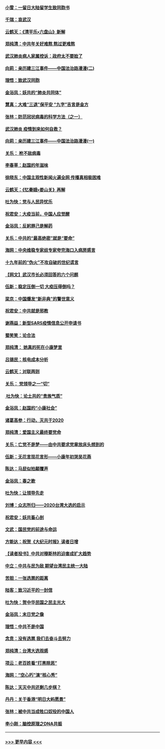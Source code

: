 #### [小雪：一留日大陆留学生致同胞书](../pages/nsc993/n11834624.md?t=02010333) 
#### [千瑞：哀武汉](../pages/nsc993/n11833647.md?t=02010333) 
#### [云鹤天：《清平乐▪六盘山》新解](../pages/nsc993/n11833611.md?t=02010333) 
#### [郑纯清：中共年关好难熬 熬过更难熬](../pages/nsc993/n11833489.md?t=02010333) 
#### [武汉肺炎病人家属控诉：政府太不要脸了](../pages/nsc993/n11833205.md?t=02010333) 
#### [向莉：亲历建三江事件——中国法治路漫漫(二)](../pages/nsc993/n11829102.md?t=02010333) 
#### [理悟：致武汉同胞](../pages/nsc993/n11831522.md?t=02010333) 
#### [金浴凤：妖共的“肺炎共同体”](../pages/nsc993/n11829448.md?t=02010333) 
#### [慧真：大难“三退”保平安 “九字”吉言是金方](../pages/nsc993/n11829501.md?t=02010333) 
#### [张林：防范冠状病毒的科学方法（之一）](../pages/nsc993/n11828618.md?t=02010333) 
#### [武汉肺炎 疫情到来如何自救？](../pages/nsc993/n11827632.md?t=02010333) 
#### [向莉：亲历建三江事件——中国法治路漫漫(一)](../pages/nsc993/n11827190.md?t=02010333) 
#### [关乐： 枪不敌病毒](../pages/nsc993/n11826746.md?t=02010333) 
#### [李春草：赵国的年滋味](../pages/nsc993/n11826321.md?t=02010333) 
#### [徐晓东：中国主观性新闻火遍全网 传播真相极困难](../pages/nsc993/n11826508.md?t=02010333) 
#### [云鹤天：《忆秦娥▪娄山关》再解](../pages/nsc993/n11824682.md?t=02010333) 
#### [吐为快：党与人民异忧乐](../pages/nsc993/n11824660.md?t=02010333) 
#### [祝君安：大疫当前，中国人应觉醒](../pages/nsc993/n11821946.md?t=02010333) 
#### [金浴凤：反躬罪己是解药](../pages/nsc993/n11820280.md?t=02010333) 
#### [关乐：中共的“最高绝密”就是“要命”](../pages/nsc993/n11816946.md?t=02010333) 
#### [海网：中央维稳专家组专家夸完海口入病房感言](../pages/nsc993/n11815138.md?t=02010333) 
#### [十九年前的“伪火”不攻自破的世纪谎言](../pages/nsc993/n11813238.md?t=02010333) 
#### [【网文】武汉市长必须回答的六个问题](../pages/nsc993/n11813848.md?t=02010333) 
#### [伍新：稳定压倒一切 大疫压得倒吗？](../pages/nsc993/n11812634.md?t=02010333) 
#### [梁京：中国爆发“新非典”的警世意义](../pages/nsc993/n11812554.md?t=02010333) 
#### [祝君安：中共就是邪教](../pages/nsc993/n11812431.md?t=02010333) 
#### [谢燕益：新型SARS疫情信息公开申请书](../pages/nsc993/n11808840.md?t=02010333) 
#### [蜀笑笑：论合法](../pages/nsc993/n11808064.md?t=02010333) 
#### [郑纯清： 她真的死在小康梦里](../pages/nsc993/n11806623.md?t=02010333) 
#### [吕锡民：核电成本分析](../pages/nsc993/n11806284.md?t=02010333) 
#### [云鹤天：对联两则](../pages/nsc993/n11805957.md?t=02010333) 
#### [关乐： 党领导之一“切”](../pages/nsc993/n11804505.md?t=02010333) 
#### [ 吐为快：论土共的“贵族气质”](../pages/nsc993/n11804490.md?t=02010333) 
#### [金浴凤：赵国的“小康社会”](../pages/nsc993/n11804452.md?t=02010333) 
#### [诸葛高参：行动，灭共于2020](../pages/nsc993/n11804120.md?t=02010333) 
#### [郑纯清：爱国主义最终要党命](../pages/nsc993/n11802197.md?t=02010333) 
#### [关乐：亡党不是梦——由中共要求党章放床头想到的](../pages/nsc993/n11802156.md?t=02010333) 
#### [伍新：无花言现花言形——小康年初哭吴花燕](../pages/nsc993/n11800044.md?t=02010333) 
#### [陈达：马屁似拍颠覆声](../pages/nsc993/n11800010.md?t=02010333) 
#### [金浴凤：春之歌](../pages/nsc993/n11797687.md?t=02010333) 
#### [吐为快：让领导先走](../pages/nsc993/n11797512.md?t=02010333) 
#### [刘博：众志所归——2020台湾大选的启示](../pages/nsc993/n11796878.md?t=02010333) 
#### [祝君安：妖共畜心剖](../pages/nsc993/n11794273.md?t=02010333) 
#### [文武：国民党的前途与命运](../pages/nsc993/n11794198.md?t=02010333) 
#### [方能达：祝贺《大纪元时报》读者日增](../pages/nsc993/n11793807.md?t=02010333) 
#### [【读者投书】中共对穆斯林的迫害成扩大趋势](../pages/nsc993/n11791371.md?t=02010333) 
#### [中立：中共与民为敌 期望台湾民主统一大陆](../pages/nsc993/n11790392.md?t=02010333) 
#### [苦胆：一张选票的距离](../pages/nsc993/n11788914.md?t=02010333) 
#### [陆客：致习近平的一封信](../pages/nsc993/n11788867.md?t=02010333) 
#### [吐为快：贺中华民国之民主光大](../pages/nsc993/n11788618.md?t=02010333) 
#### [金浴凤：末日党之像](../pages/nsc993/n11787475.md?t=02010333) 
#### [理悟：中共不是中国](../pages/nsc993/n11787463.md?t=02010333) 
#### [念贲：没有选票  我们去奋斗去努力](../pages/nsc993/n11787398.md?t=02010333) 
#### [郑纯清：台湾大选观感](../pages/nsc993/n11786210.md?t=02010333) 
#### [项云：老百姓看“打黑除恶”](../pages/nsc993/n11785398.md?t=02010333) 
#### [海网：“空心朽”演“核心秀”](../pages/nsc993/n11783874.md?t=02010333) 
#### [陈达：天灭中共还剩几步棋？](../pages/nsc993/n11783719.md?t=02010333) 
#### [丹丹：关于香港“明日大屿愿景”](../pages/nsc993/n11783273.md?t=02010333) 
#### [张林：被中共当成牲口奴役的中国人](../pages/nsc993/n11782397.md?t=02010333) 
#### [李小刚：脑控原理之DNA共振](../pages/nsc993/n11780962.md?t=02010333) 

----
#### [ >>> 更早内容 <<< ](../indexes/nsc993-earlier.md)
